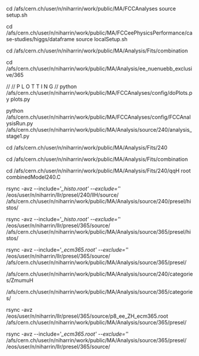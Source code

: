 cd /afs/cern.ch/user/n/niharrin/work/public/MA/FCCAnalyses
source setup.sh

cd /afs/cern.ch/user/n/niharrin/work/public/MA/FCCeePhysicsPerformance/case-studies/higgs/dataframe
source localSetup.sh

cd /afs/cern.ch/user/n/niharrin/work/public/MA/Analysis/Fits/combination

cd /afs/cern.ch/user/n/niharrin/work/public/MA/Analysis/ee_nuenuebb_exclusive/365



//
//          P L O T T I N G
//
python /afs/cern.ch/user/n/niharrin/work/public/MA/FCCAnalyses/config/doPlots.py plots.py


python /afs/cern.ch/user/n/niharrin/work/public/MA/FCCAnalyses/config/FCCAnalysisRun.py /afs/cern.ch/user/n/niharrin/work/public/MA/Analysis/source/240/analysis_stage1.py


cd /afs/cern.ch/user/n/niharrin/work/public/MA/Analysis/Fits/240

cd /afs/cern.ch/user/n/niharrin/work/public/MA/Analysis/Fits/combination

cd /afs/cern.ch/user/n/niharrin/work/public/MA/Analysis/Fits/240/qqH
root combinedModel240.C



rsync -avz --include='*_histo.root' --exclude='*' /eos/user/n/niharrin/llr/presel/240/llH/source/ /afs/cern.ch/user/n/niharrin/work/public/MA/Analysis/source/240/presel/histos/


rsync -avz --include='*_histo.root' --exclude='*' /eos/user/n/niharrin/llr/presel/365/source/ /afs/cern.ch/user/n/niharrin/work/public/MA/Analysis/source/365/presel/histos/

rsync -avz --include='*_ecm365.root' --exclude='*' /eos/user/n/niharrin/llr/presel/365/source/ /afs/cern.ch/user/n/niharrin/work/public/MA/Analysis/source/365/presel/

/afs/cern.ch/user/n/niharrin/work/public/MA/Analysis/source/240/categories/ZmumuH

/afs/cern.ch/user/n/niharrin/work/public/MA/Analysis/source/365/categories/

rsync -avz /eos/user/n/niharrin/llr/presel/365/source/p8_ee_ZH_ecm365.root /afs/cern.ch/user/n/niharrin/work/public/MA/Analysis/source/365/presel/


rsync -avz --include='*_ecm365.root' --exclude='*' /afs/cern.ch/user/n/niharrin/work/public/MA/Analysis/source/365/presel/ /eos/user/n/niharrin/llr/presel/365/source/




